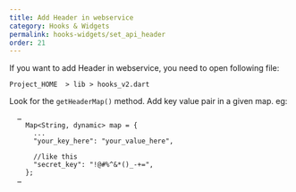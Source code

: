 ```yaml
---
title: Add Header in webservice
category: Hooks & Widgets
permalink: hooks-widgets/set_api_header
order: 21
---
```


If you want to add Header in webservice, you need to open following file:

`Project_HOME  > lib > hooks_v2.dart`

Look for the `getHeaderMap()` method. Add key value pair in a given map. eg: 
```
  …
    Map<String, dynamic> map = {
      ...
      "your_key_here": "your_value_here",
      
      //like this
      "secret_key": "!@#%^&*()_-+=",
    };
  …
```

